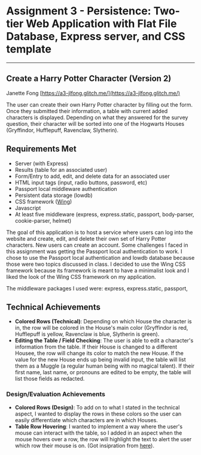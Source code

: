 Assignment 3 - Persistence: Two-tier Web Application with Flat File Database, Express server, and CSS template
===
---

## Create a Harry Potter Character (Version 2)
Janette Fong
[https://a3-jlfong.glitch.me/](https://a3-jlfong.glitch.me/)

The user can create their own Harry Potter character by filling out the form.  Once they submitted their information, a table with current added characters is displayed.
Depending on what they answered for the survey question, their character will be sorted into one of the Hogwarts Houses (Gryffindor, Hufflepuff, Ravenclaw, Slytherin).

## Requirements Met
- Server (with Express)
- Results (table for an associated user)
- Form/Entry to add, edit, and delete data for an associated user
- HTML input tags (input, radio buttons, password, etc)
- Passport local middleware authentication
- Persistent data storage (lowdb)
- CSS framework ([Wing](https://kbrsh.github.io/wing/))
- Javascript
- At least five middleware (express, express.static, passport, body-parser, cookie-parser, helmet)

The goal of this application is to host a service where users can log into the website and create, edit, and delete their own set of Harry Potter characters.
New users can create an account.  Some challenges I faced in this assignment was getting the Passport local authentication to work.  I chose to use the 
Passport local authentication and lowdb database because those were two topics discussed in class.  I decided to use the Wing CSS framework because its framework
is meant to have a minimalist look and I liked the look of the Wing CSS framework on my application.

The middleware packages I used were: express, express.static, passport,

## Technical Achievements
- **Colored Rows (Technical)**: Depending on which House the character is in, the row will be colored in the House's main color (Gryffindor is red, 
Hufflepuff is yellow, Ravenclaw is blue, Slytherin is green).
- **Editing the Table / Field Checking**: The user is able to edit a character's information from the table.  If their House is changed to a different Housee, the row will change its 
color to match the new House.  If the value for the new House ends up being invalid input, the table will list them as a Muggle (a regular human being with no magical talent).
If their first name, last name, or pronouns are edited to be empty, the table will list those fields as redacted.

### Design/Evaluation Achievements
- **Colored Rows (Design)**: To add on to what I stated in the technical aspect, I wanted to display the rows in these colors so the user can easily differentiate
which characters are in which Houses.
- **Table Row Hovering**: I wanted to implement a way where the user's mouse can interact with the table, so I added in an aspect when the mouse hovers over a row,
the row will highlight the text to alert the user which row their mouse is on.  (Got insipration from [here](https://codepen.io/jackrugile/pen/EyABe)).
